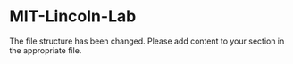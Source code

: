 # MIT-Lincoln-Lab

The file structure has been changed. Please add content to your section in the appropriate file.
